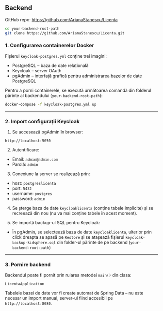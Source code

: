 ## Backend

GitHub repo: https://github.com/ArianaStanescu/Licenta

```bash
cd your-backend-root-path
git clone https://github.com/ArianaStanescu/Licenta.git
````

### 1. Configurarea containerelor Docker

Fișierul `keycloak-postgres.yml` conține trei imagini:

* PostgreSQL – baza de date relațională
* Keycloak – server OAuth
* pgAdmin – interfață grafică pentru administrarea bazelor de date PostgreSQL

Pentru a porni containerele, se execută următoarea comandă din folderul părinte al backendului (`your-backend-root-path`):

```bash
docker-compose -f keycloak-postgres.yml up
```

---

### 2. Import configurații Keycloak

1. Se accesează pgAdmin în browser:

```
http://localhost:5050
```

2. Autentificare:

* Email: `admin@admin.com`
* Parolă: `admin`

3. Conexiune la server se realizează prin:

* host: `postgreslicenta`
* port: `5432`
* username: `postgres`
* password: `admin`

4. Se șterge baza de date `keycloaklicenta` (conține tabele implicite) și se recreează din nou (nu va mai conține tabele în acest moment).


5. Se importă backup-ul SQL pentru Keycloak:

* În pgAdmin, se selectează baza de date `keycloaklicenta`, ulterior prin click dreapta se apasă pe `Restore` și se atașează fișierul `keycloak-backup-kidsphere.sql` din folder-ul părinte de pe backend (`your-backend-root-path`)

---

### 3. Pornire backend

Backendul poate fi pornit prin rularea metodei `main()` din clasa:

```
LicentaApplication
```

Tabelele bazei de date vor fi create automat de Spring Data – nu este necesar un import manual, server-ul fiind accesibil pe `http://localhost:8080`.